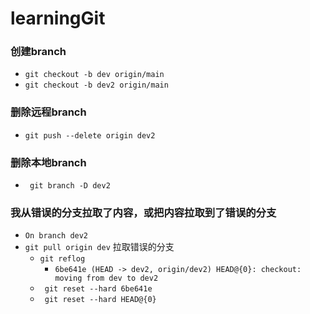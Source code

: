 # learningGit

### 创建branch
- ```git checkout -b dev origin/main```
- ``` git checkout -b dev2 origin/main ```

### 删除远程branch
- ``` git push --delete origin dev2 ```

### 删除本地branch
-  ```  git branch -D dev2  ```

### 我从错误的分支拉取了内容，或把内容拉取到了错误的分支
- ``` On branch dev2 ```
- ``` git pull origin dev ``` 拉取错误的分支
    - ``` git reflog ```
        - ``` 6be641e (HEAD -> dev2, origin/dev2) HEAD@{0}: checkout: moving from dev to dev2 ```
    - ```  git reset --hard 6be641e ```
    - ```  git reset --hard HEAD@{0} ```
